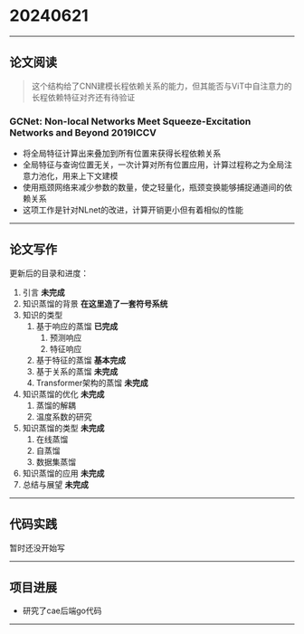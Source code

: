 # 20240621


---

## 论文阅读  

> 这个结构给了CNN建模长程依赖关系的能力，但其能否与ViT中自注意力的长程依赖特征对齐还有待验证
### GCNet: Non-local Networks Meet Squeeze-Excitation Networks and Beyond  2019ICCV
- 将全局特征计算出来叠加到所有位置来获得长程依赖关系
- 全局特征与查询位置无关，一次计算对所有位置应用，计算过程称之为全局注意力池化，用来上下文建模
- 使用瓶颈网络来减少参数的数量，使之轻量化，瓶颈变换能够捕捉通道间的依赖关系
- 这项工作是针对NLnet的改进，计算开销更小但有着相似的性能

---

## 论文写作

更新后的目录和进度：

1. 引言 **未完成**
2. 知识蒸馏的背景  **在这里造了一套符号系统**
3. 知识的类型
   1. 基于响应的蒸馏  **已完成**
      1. 预测响应
      2. 特征响应
   2. 基于特征的蒸馏  **基本完成**
   3. 基于关系的蒸馏  **未完成**
   4. Transformer架构的蒸馏  **未完成**
4. 知识蒸馏的优化  **未完成**
   1. 蒸馏的解耦
   2. 温度系数的研究
5. 知识蒸馏的类型  **未完成**
   1. 在线蒸馏
   2. 自蒸馏
   3. 数据集蒸馏
6. 知识蒸馏的应用  **未完成**
7. 总结与展望   **未完成**
   

---

## 代码实践

暂时还没开始写

---

## 项目进展

- 研究了cae后端go代码

---


